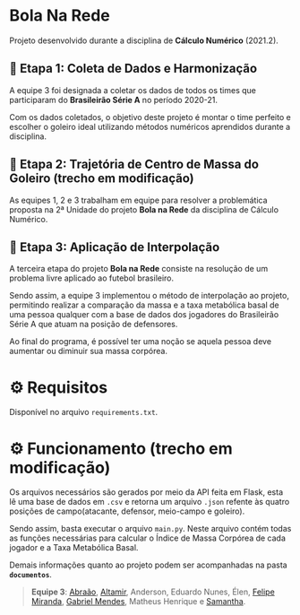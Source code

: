 # Bola Na Rede
Projeto desenvolvido durante a disciplina de **Cálculo Numérico** (2021.2).

## 🥇 Etapa 1: Coleta de Dados e Harmonização
A equipe 3 foi designada a coletar os dados de todos os times que participaram do **Brasileirão Série A** no período 2020-21. 

Com os dados coletados, o objetivo deste projeto é montar o time perfeito e escolher o goleiro ideal utilizando métodos numéricos aprendidos durante a disciplina.

## 🥈 Etapa 2: Trajetória de Centro de Massa do Goleiro (trecho em modificação)
As equipes 1, 2 e 3 trabalham em equipe para resolver a problemática proposta na 2ª Unidade do projeto **Bola na Rede** da disciplina de Cálculo Numérico. 

## 🥉 Etapa 3: Aplicação de Interpolação
A terceira etapa do projeto **Bola na Rede** consiste na resolução de um problema livre aplicado ao futebol brasileiro. 

Sendo assim, a equipe 3 implementou o método de interpolação ao projeto, permitindo realizar a comparação da massa e a taxa metabólica basal de uma pessoa qualquer com a base de dados dos jogadores do Brasileirão Série A que atuam na posição de defensores.

Ao final do programa, é possível ter uma noção se aquela pessoa deve aumentar ou diminuir sua massa corpórea.

# ⚙️ Requisitos
Disponível no arquivo `requirements.txt`.

# ⚙️ Funcionamento (trecho em modificação)
Os arquivos necessários são gerados por meio da API feita em Flask, esta lê uma base de dados em `.csv` e retorna um arquivo `.json` refente às quatro posições de campo(atacante, defensor, meio-campo e goleiro).

Sendo assim, basta executar o arquivo `main.py`. Neste arquivo contém todas as funções necessárias para calcular o Índice de Massa Corpórea de cada jogador e a Taxa Metabólica Basal. 

Demais informações quanto ao projeto podem ser acompanhadas na pasta **`documentos`**.

> **Equipe 3**: [Abraão](https://github.com/AbraaoDev), [Altamir](Altamirfl), Anderson, Eduardo Nunes, Élen, [Felipe Miranda](https://github.com/Mirandacc97), [Gabriel Mendes](https://github.com/Jesarus), Matheus Henrique e [Samantha](https://github.com/sammid37).
